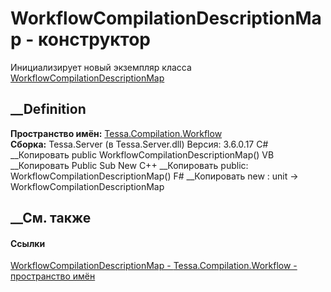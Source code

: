 # WorkflowCompilationDescriptionMap - конструктор
Инициализирует новый экземпляр класса
[WorkflowCompilationDescriptionMap](T_Tessa_Compilation_Workflow_WorkflowCompilationDescriptionMap.htm)
##  __Definition
 **Пространство имён:**
[Tessa.Compilation.Workflow](N_Tessa_Compilation_Workflow.htm)  
 **Сборка:** Tessa.Server (в Tessa.Server.dll) Версия: 3.6.0.17
C# __Копировать
     public WorkflowCompilationDescriptionMap()
VB __Копировать
     Public Sub New
C++ __Копировать
     public:
    WorkflowCompilationDescriptionMap()
F# __Копировать
     new : unit -> WorkflowCompilationDescriptionMap
##  __См. также
#### Ссылки
[WorkflowCompilationDescriptionMap -
](T_Tessa_Compilation_Workflow_WorkflowCompilationDescriptionMap.htm)
[Tessa.Compilation.Workflow - пространство
имён](N_Tessa_Compilation_Workflow.htm)
